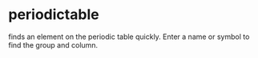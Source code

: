 # periodictable
finds an element on the periodic table quickly. Enter a name or symbol to find the group and column.
